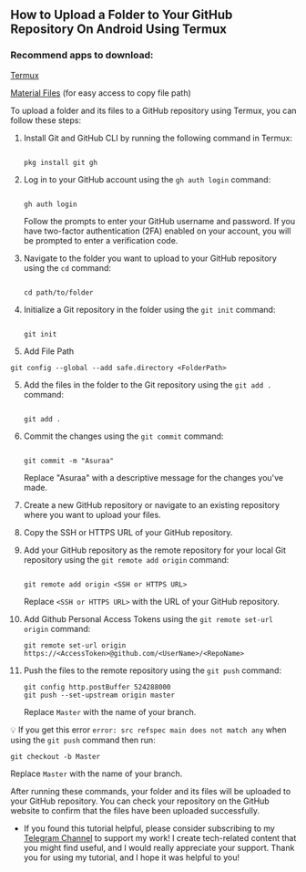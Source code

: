 ## How to Upload a Folder to Your GitHub Repository On Android Using Termux

### Recommend apps to download:
[Termux](https://f-droid.org/en/packages/com.termux/)

[Material Files](https://play.google.com/store/apps/details?id=me.zhanghai.android.files) (for easy access to copy file path)

To upload a folder and its files to a GitHub repository using Termux, you can follow these steps:

1. Install Git and GitHub CLI by running the following command in Termux:


   ```

   pkg install git gh

   ```

2. Log in to your GitHub account using the `gh auth login` command:

   ```

   gh auth login

   ```

   Follow the prompts to enter your GitHub username and password. If you have two-factor authentication (2FA) enabled on your account, you will be prompted to enter a verification code.

3. Navigate to the folder you want to upload to your GitHub repository using the `cd` command:

   ```

   cd path/to/folder

   ```

4. Initialize a Git repository in the folder using the `git init` command:

   ```

   git init

   ```
6. Add File Path
   
  ```
  git config --global --add safe.directory <FolderPath>
  
  ```
5. Add the files in the folder to the Git repository using the `git add .` command:

   ```

   git add .

   ```

6. Commit the changes using the `git commit` command:

   ```

   git commit -m "Asuraa"

   ```

   Replace "Asuraa" with a descriptive message for the changes you've made.

7. Create a new GitHub repository or navigate to an existing repository where you want to upload your files.

8. Copy the SSH or HTTPS URL of your GitHub repository.

9. Add your GitHub repository as the remote repository for your local Git repository using the `git remote add origin` command:

   ```

   git remote add origin <SSH or HTTPS URL>

   ```

   Replace `<SSH or HTTPS URL>` with the URL of your GitHub repository.
   
10. Add Github Personal Access Tokens using the `git remote set-url origin` command:



    ```
    git remote set-url origin https://<AccessToken>@github.com/<UserName>/<RepoName>
    
    ```

11. Push the files to the remote repository using the `git push` command:

    ```
    git config http.postBuffer 524288000
    git push --set-upstream origin master
    
    ```

    Replace `Master` with the name of your branch.
 
 
💡 If you get this error `error: src refspec main does not match any` when using the `git push` command then run:

    

    git checkout -b Master

    

Replace `Master` with the name of your branch.

After running these commands, your folder and its files will be uploaded to your GitHub repository. You can check your repository on the GitHub website to confirm that the files have been uploaded successfully.

- If you found this tutorial helpful, please consider subscribing to my [Telegram Channel](https://t.me/Ravan_Lankaa) to support my work! I create tech-related content that you might find useful, and I would really appreciate your support. Thank you for using my tutorial, and I hope it was helpful to you!
